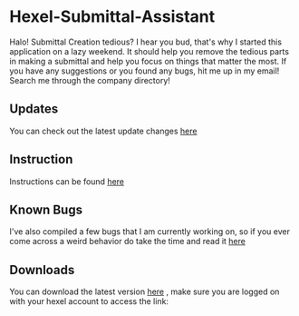 # Hexel-Submittal-Assistant
Halo! Submittal Creation tedious? I hear you bud, that's why I started this application on a lazy weekend. It should help you remove the tedious parts in making a submittal and help you focus on things that matter the most. If you have any suggestions or you found any bugs, hit me up in my email! Search me through the company directory!

## Updates
You can check out the latest update changes [here](https://github.com/MonsiBoy/Hexel-Submittal-Assistant/blob/main/ChangeLog.md)

## Instruction
Instructions can be found [here](https://github.com/MonsiBoy/Hexel-Submittal-Assistant/blob/main/Instructions.md)

## Known Bugs
I've also compiled a few bugs that I am currently working on, so if you ever come across a weird behavior do take the time and read it [here](https://github.com/MonsiBoy/Hexel-Submittal-Assistant/blob/main/Known%20Bugs.md)

## Downloads
You can download the latest version [here](https://hexel365-my.sharepoint.com/:f:/g/personal/simon_hexel_co_jp/EsFnY61kXZhKrn6MR8LICFQBMIEEiKLAEVKJsZo22pBkog?e=4h2bq2) , make sure you are logged on with your hexel account to access the link:
